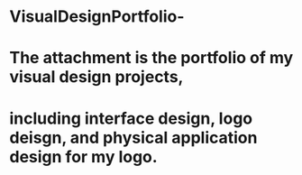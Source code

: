 # VisualDesignPortfolio-
# The attachment is the portfolio of my visual design projects,
# including interface design, logo deisgn, and physical application design for my logo. 

